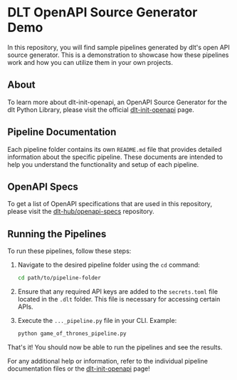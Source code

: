 # DLT OpenAPI Source Generator Demo

In this repository, you will find sample pipelines generated by dlt's open API source generator. This is a demonstration to showcase how these pipelines work and how you can utilize them in your own projects.

## About

To learn more about dlt-init-openapi, an OpenAPI Source Generator for the dlt Python Library, please visit the official [dlt-init-openapi](https://github.com/dlt-hub/dlt-init-openapi) page.

## Pipeline Documentation

Each pipeline folder contains its own `README.md` file that provides detailed information about the specific pipeline. These documents are intended to help you understand the functionality and setup of each pipeline.

## OpenAPI Specs

To get a list of OpenAPI specifications that are used in this repository, please visit the [dlt-hub/openapi-specs](https://github.com/dlt-hub/openapi-specs/) repository.

## Running the Pipelines

To run these pipelines, follow these steps:

1. Navigate to the desired pipeline folder using the `cd` command:
    ```sh
    cd path/to/pipeline-folder
    ```

2. Ensure that any required API keys are added to the `secrets.toml` file located in the `.dlt` folder. This file is necessary for accessing certain APIs.

3. Execute the `..._pipeline.py` file in your CLI. Example:
    ```sh
    python game_of_thrones_pipeline.py
    ```

That's it! You should now be able to run the pipelines and see the results.

For any additional help or information, refer to the individual pipeline documentation files or the [dlt-init-openapi](https://github.com/dlt-hub/dlt-init-openapi) page!
